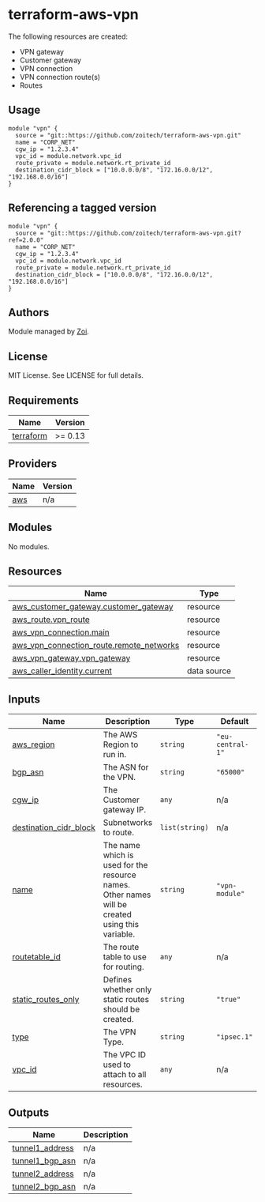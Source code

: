 # terraform-aws-vpn

The following resources are created:

* VPN gateway
* Customer gateway
* VPN connection
* VPN connection route(s)
* Routes

## Usage
```hcl
module "vpn" {
  source = "git::https://github.com/zoitech/terraform-aws-vpn.git"
  name = "CORP_NET"
  cgw_ip = "1.2.3.4"
  vpc_id = module.network.vpc_id
  route_private = module.network.rt_private_id
  destination_cidr_block = ["10.0.0.0/8", "172.16.0.0/12", "192.168.0.0/16"]
}
```

## Referencing a tagged version
```hcl
module "vpn" {
  source = "git::https://github.com/zoitech/terraform-aws-vpn.git?ref=2.0.0"
  name = "CORP_NET"
  cgw_ip = "1.2.3.4"
  vpc_id = module.network.vpc_id
  route_private = module.network.rt_private_id
  destination_cidr_block = ["10.0.0.0/8", "172.16.0.0/12", "192.168.0.0/16"]
}
```

## Authors
Module managed by [Zoi](https://github.com/zoitech).

## License
MIT License. See LICENSE for full details.
## Requirements

| Name | Version |
|------|---------|
| <a name="requirement_terraform"></a> [terraform](#requirement\_terraform) | >= 0.13 |

## Providers

| Name | Version |
|------|---------|
| <a name="provider_aws"></a> [aws](#provider\_aws) | n/a |

## Modules

No modules.

## Resources

| Name | Type |
|------|------|
| [aws_customer_gateway.customer_gateway](https://registry.terraform.io/providers/hashicorp/aws/latest/docs/resources/customer_gateway) | resource |
| [aws_route.vpn_route](https://registry.terraform.io/providers/hashicorp/aws/latest/docs/resources/route) | resource |
| [aws_vpn_connection.main](https://registry.terraform.io/providers/hashicorp/aws/latest/docs/resources/vpn_connection) | resource |
| [aws_vpn_connection_route.remote_networks](https://registry.terraform.io/providers/hashicorp/aws/latest/docs/resources/vpn_connection_route) | resource |
| [aws_vpn_gateway.vpn_gateway](https://registry.terraform.io/providers/hashicorp/aws/latest/docs/resources/vpn_gateway) | resource |
| [aws_caller_identity.current](https://registry.terraform.io/providers/hashicorp/aws/latest/docs/data-sources/caller_identity) | data source |

## Inputs

| Name | Description | Type | Default | Required |
|------|-------------|------|---------|:--------:|
| <a name="input_aws_region"></a> [aws\_region](#input\_aws\_region) | The AWS Region to run in. | `string` | `"eu-central-1"` | no |
| <a name="input_bgp_asn"></a> [bgp\_asn](#input\_bgp\_asn) | The ASN for the VPN. | `string` | `"65000"` | no |
| <a name="input_cgw_ip"></a> [cgw\_ip](#input\_cgw\_ip) | The Customer gateway IP. | `any` | n/a | yes |
| <a name="input_destination_cidr_block"></a> [destination\_cidr\_block](#input\_destination\_cidr\_block) | Subnetworks to route. | `list(string)` | n/a | yes |
| <a name="input_name"></a> [name](#input\_name) | The name which is used for the resource names. Other names will be created using this variable. | `string` | `"vpn-module"` | no |
| <a name="input_routetable_id"></a> [routetable\_id](#input\_routetable\_id) | The route table to use for routing. | `any` | n/a | yes |
| <a name="input_static_routes_only"></a> [static\_routes\_only](#input\_static\_routes\_only) | Defines whether only static routes should be created. | `string` | `"true"` | no |
| <a name="input_type"></a> [type](#input\_type) | The VPN Type. | `string` | `"ipsec.1"` | no |
| <a name="input_vpc_id"></a> [vpc\_id](#input\_vpc\_id) | The VPC ID used to attach to all resources. | `any` | n/a | yes |

## Outputs

| Name | Description |
|------|-------------|
| <a name="output_tunnel1_address"></a> [tunnel1\_address](#output\_tunnel1\_address) | n/a |
| <a name="output_tunnel1_bgp_asn"></a> [tunnel1\_bgp\_asn](#output\_tunnel1\_bgp\_asn) | n/a |
| <a name="output_tunnel2_address"></a> [tunnel2\_address](#output\_tunnel2\_address) | n/a |
| <a name="output_tunnel2_bgp_asn"></a> [tunnel2\_bgp\_asn](#output\_tunnel2\_bgp\_asn) | n/a |
